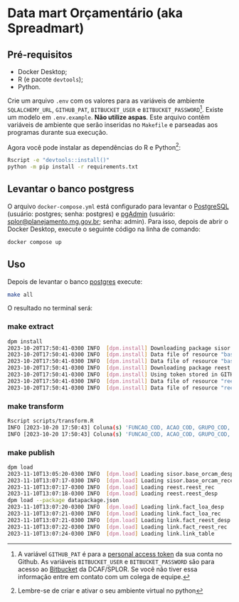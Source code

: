 # Data mart Orçamentário (aka Spreadmart)

## Pré-requisitos

- Docker Desktop;
- R (e pacote `devtools`);
- Python.

Crie um arquivo `.env` com os valores para as variáveis de ambiente `SQLALCHEMY_URL`, `GITHUB_PAT`, `BITBUCKET_USER` e `BITBUCKET_PASSWORD`[^20231110T125652]. Existe um modelo em `.env.example`. __Não utilize aspas__. 
Este arquivo contêm variáveis de ambiente que serão inseridas no `Makefile` e parseadas aos programas durante sua execução.

[^20231110T125652]: A variável `GITHUB_PAT` é para a [personal access token](https://docs.github.com/en/authentication/keeping-your-account-and-data-secure/managing-your-personal-access-tokens) da sua conta no Github. As variáveis `BITBUCKET_USER` e `BITBUCKET_PASSWORD` são para acesso ao [Bitbucket](https://bitbucket.org/dcgf/workspace/overview/) da DCAF/SPLOR. Se você não tiver essa informação entre em contato com um colega de equipe.

Agora você pode instalar as dependências do R e Python[^20231110T125612]:

[^20231110T125612]: Lembre-se de criar e ativar o seu ambiente virtual no python

```bash
Rscript -e "devtools::install()"
python -m pip install -r requirements.txt
```

## Levantar o banco postgress

O arquivo `docker-compose.yml` está configurado para levantar o [PostgreSQL](https://www.postgresql.org/) (usuário: postgres; senha: postgres) e [pgAdmin](https://www.pgadmin.org/) (usuário: splor@planejamento.mg.gov.br; senha: admin). Para isso, depois de abrir o Docker Desktop, execute o seguinte código na linha de comando: 

```bash
docker compose up
```
## Uso

Depois de levantar o banco [postgres](https://github.com/splor-mg/postgresql-carga-despesa#instala%C3%A7%C3%A3o-e-configura%C3%A7%C3%A3o-do-docker) execute:

```bash
make all
```

O resultado no terminal será:

### make extract

```bash
dpm install
2023-10-20T17:50:41-0300 INFO  [dpm.install] Downloading package sisor....
2023-10-20T17:50:41-0300 INFO  [dpm.install] Data file of resource "base_orcam_despesa_item_fiscal" saved in "datapackages/sisor/data/base_orcam_despesa_item_fiscal.csv"
2023-10-20T17:50:41-0300 INFO  [dpm.install] Data file of resource "base_orcam_receita_fiscal" saved in "datapackages/sisor/data/base_orcam_receita_fiscal.csv"
2023-10-20T17:50:41-0300 INFO  [dpm.install] Downloading package reest....
2023-10-20T17:50:41-0300 INFO  [dpm.install] Using token stored in GITHUB_PAT for accessing data package reest
2023-10-20T17:50:41-0300 INFO  [dpm.install] Data file of resource "reest_rec" saved in "datapackages/reest/data/reest_rec.csv"
2023-10-20T17:50:41-0300 INFO  [dpm.install] Data file of resource "reest_desp" saved in "datapackages/reest/data/reest_desp.csv"
```

### make transform

```bash
Rscript scripts/transform.R
INFO [2023-10-20 17:50:43] Coluna(s) 'FUNCAO_COD, ACAO_COD, GRUPO_COD, IPU_COD' não está presente na base de dados. Criando chave nula 'chave_desp'
INFO [2023-10-20 17:50:43] Coluna(s) 'FUNCAO_COD, ACAO_COD, GRUPO_COD, IPU_COD' não está presente na base de dados. Criando chave nula 'chave_desp'
```

### make publish

```bash
dpm load
2023-11-10T13:05:20-0300 INFO  [dpm.load] Loading sisor.base_orcam_despesa_item_fiscal
2023-11-10T13:07:17-0300 INFO  [dpm.load] Loading sisor.base_orcam_receita_fiscal
2023-11-10T13:07:17-0300 INFO  [dpm.load] Loading reest.reest_rec
2023-11-10T13:07:18-0300 INFO  [dpm.load] Loading reest.reest_desp
dpm load --package datapackage.json
2023-11-10T13:07:20-0300 INFO  [dpm.load] Loading link.fact_loa_desp
2023-11-10T13:07:21-0300 INFO  [dpm.load] Loading link.fact_loa_rec
2023-11-10T13:07:21-0300 INFO  [dpm.load] Loading link.fact_reest_desp
2023-11-10T13:07:22-0300 INFO  [dpm.load] Loading link.fact_reest_rec
2023-11-10T13:07:24-0300 INFO  [dpm.load] Loading link.link_table
```
